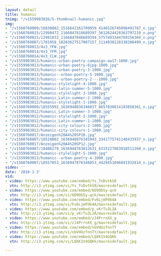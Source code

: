 ```yaml
---
layout: detail
title: humanic
tnimg: "/v1559983026/5-thumbnail-humanic.jpg"
img:
- "/v1560760009/16830882_1516642161709959_4146526745098491787_n.jpg"
- "/v1560760015/12998472_1166847816689397_5612624428363797219_n.png"
- "/v1560760015/12991033_1166847846689394_5757493344769256369_n.png"
- "/v1560760007/1781958_10203627517007157_1114938128338208499_n.jpg"
- "/v1560760013/4x3_YFW.jpg"
- "/v1560760014/4x3_YFM.jpg"
- "/v1560760014/4x3_CLW.jpg"
- "/v1559983013/humanic-urban-poetry-campaign-aw17-1000.jpg"
- "/v1559983013/humanic-urban-poetry-6jpg-1000.jpg"
- "/v1559983013/humanic-urban-poetry-3-1000.jpg"
- "/v1559983013/humanic--urban-poetry-5-1000.jpg"
- "/v1559983013/humanic--urban-poetry-2---1000.jpg"
- "/v1559983012/humanic-stylelight-4-1000.jpg"
- "/v1559983012/humanic-latin-summer-5-1000.jpg"
- "/v1559983012/humanic-stylelight-3-1000.jpg"
- "/v1559983012/humanic_Latin-summer-2-1000.jpg"
- "/v1559983012/humanic-stylelight-1-1000.jpg"
- "/v1560760009/18555992_1636948036346037_8657830814103858361_n.jpg"
- "/v1559983012/humanic_Latin-summer-3-1000.jpg"
- "/v1559983012/humanic-stylelight-2-1000.jpg"
- "/v1559983012/humanic_Latin-summer-1-1000.jpg"
- "/v1559983012/humanic-city-colours-2-1000.jpg"
- "/v1559983012/humanic-city-colours-1-1000.jpg"
- "/v1560760017/Anzeigen%20A4%20SP10.jpg"
- "/v1560760007/18528002_1636948976345943_3341775741140433937_n.jpg"
- "/v1560760017/Anzeigen%20A4%20SP12.jpg"
- "/v1560760007/18486279_1636948763012631_6315227863918511260_n.jpg"
- "/v1559983012/humanic-stylelight-5-1000.jpg"
- "/v1559983013/humanic--urban-poetry-4-1000.jpg"
- "/v1560760007/18557053_1636947876346053_4429451046041932614_n.jpg"
video: ''
date: '2010-1-3'
vid:
- video: https://www.youtube.com/embed/Ys_TnDvtkS0
  vtn: http://i3.ytimg.com/vi/Ys_TnDvtkS0/maxresdefault.jpg
- video: https://www.youtube.com/embed/6D9ObSy-qck
  vtn: http://i3.ytimg.com/vi/6D9ObSy-qck/maxresdefault.jpg
- video: https://www.youtube.com/embed/Fv6LjmPd64A
  vtn: http://i3.ytimg.com/vi/Fv6LjmPd64A/maxresdefault.jpg
- video: https://www.youtube.com/embed/p_vKrTu3L2A
  vtn: http://i3.ytimg.com/vi/p_vKrTu3L2A/maxresdefault.jpg
- video: https://www.youtube.com/embed/zJ4PrrnXX_g
  vtn: http://i3.ytimg.com/vi/zJ4PrrnXX_g/maxresdefault.jpg
- video: https://www.youtube.com/embed/nbVHUzfnnTY
  vtn: http://i3.ytimg.com/vi/nbVHUzfnnTY/maxresdefault.jpg
- video: https://www.youtube.com/embed/LQXK1V4GQKk
  vtn: http://i3.ytimg.com/vi/LQXK1V4GQKk/maxresdefault.jpg

---
```

